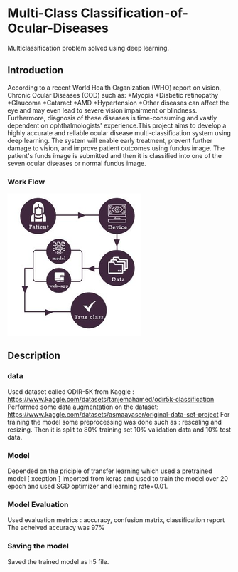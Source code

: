 # Multi-Class Classification-of-Ocular-Diseases
Multiclassification problem solved using deep learning.

## Introduction
According to a recent World Health Organization (WHO) report on vision, Chronic Ocular Diseases (COD) such as:
*Myopia
*Diabetic retinopathy
*Glaucoma
*Cataract
*AMD
*Hypertension
*Other diseases
can affect the eye and may even lead to severe vision impairment or blindness. Furthermore, diagnosis of these diseases is time-consuming and vastly dependent on ophthalmologists' experience.This project aims to develop a highly accurate and reliable ocular disease multi-classification system using deep learning. The system will enable early treatment, prevent further damage to vision, and improve patient outcomes using fundus image. The patient's funds image is submitted and then it is classified into one of the seven ocular diseases or normal fundus image.

### Work Flow
![image](https://github.com/AsmaaYaser26/Multi-Classification-of-Ocular-Diseases/blob/main/work%20flow.jpg)

## Description 
### data 
Used dataset called ODIR-5K from Kaggle : https://www.kaggle.com/datasets/tanjemahamed/odir5k-classification
Performed some data augmentation on the dataset: 
https://www.kaggle.com/datasets/asmaayaser/original-data-set-project
For training the model some preprocessing was done such as : rescaling and resizing. Then it is split to 80% training set 10% validation data and 10% test data.

### Model 
Depended on the priciple of transfer learning which used a pretrained model [ xception ] imported from keras and used to train the model over 20 epoch and used SGD optimizer and learning rate=0.01.

### Model Evaluation 
Used evaluation metrics : accuracy, confusion matrix, classification report
The acheived accuracy was 97%

### Saving the model 
Saved the trained model as h5 file.





